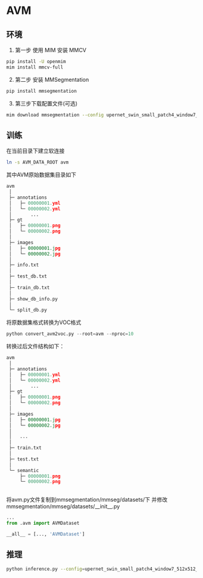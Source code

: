 # AVM 

## 环境

1. 第一步 使用 MIM 安装 MMCV
```bash
pip install -U openmim
mim install mmcv-full
```

2. 第二步 安装 MMSegmentation
```bash
pip install mmsegmentation
```

3. 第三步下载配置文件(可选)

```bash
mim download mmsegmentation --config upernet_swin_small_patch4_window7_512x512_160k_ade20k_pretrain_224x224_1K --dest .
```

## 训练

在当前目录下建立软连接
```bash
ln -s AVM_DATA_ROOT avm
```

其中AVM原始数据集目录如下
```python
avm
 │
 ├─ annotations
 │   ├─ 00000001.yml
 │   └─ 00000002.yml
 │       ... 
 ├─ gt
 │   ├─ 00000001.png
 │   └─ 00000002.png
 │
 ├─ images
 │   ├─ 00000001.jpg
 │   └─ 00000002.jpg
 │
 ├─ info.txt
 │
 ├─ test_db.txt
 │
 ├─ train_db.txt
 │
 ├─ show_db_info.py
 │
 └─ split_db.py
```

将原数据集格式转换为VOC格式
```python
python convert_avm2voc.py --root=avm --nproc=10
```

转换过后文件结构如下：
```python
avm
 │
 ├─ annotations
 │   ├─ 00000001.yml
 │   └─ 00000002.yml
 │       ... 
 ├─ gt
 │   ├─ 00000001.png
 │   └─ 00000002.png
 │
 ├─ images
 │   ├─ 00000001.jpg
 │   └─ 00000002.jpg
 │
 │   ... 
 │
 ├─ train.txt
 │
 ├─ test.txt
 │
 └─ semantic
     ├─ 00000001.png
     └─ 00000002.png
 
```

将avm.py文件复制到mmsegmentation/mmseg/datasets/下
并修改mmsegmentation/mmseg/datasets/\_\_init\_\_.py

```python
...
from .avm import AVMDataset

__all__ = [..., 'AVMDataset']
```

## 推理

```bash
python inference.py --config=upernet_swin_small_patch4_window7_512x512_160k_avm20k_pretrain_224x224_1K.py --checkpoint=latest.pth --image_path=demo.jpg 
```
